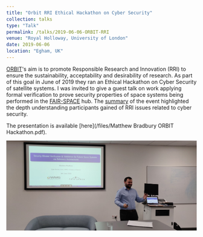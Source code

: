 ```yaml
---
title: "Orbit RRI Ethical Hackathon on Cyber Security"
collection: talks
type: "Talk"
permalink: /talks/2019-06-06-ORBIT-RRI
venue: "Royal Holloway, University of London"
date: 2019-06-06
location: "Egham, UK"
---
```


[ORBIT](https://www.orbit-rri.org)'s aim is to promote Responsible Research and Innovation (RRI) to ensure the sustainability, acceptability and desirability of research. As part of this goal in June of 2019 they ran an Ethical Hackathon on Cyber Security of satellite systems. I was invited to give a guest talk on work applying formal verification to prove security properties of space systems being performed in the [FAIR-SPACE](/projects/project-4-FAIR-SPACE) hub. The [summary](https://www.orbit-rri.org/blog/2019/06/07/orbit-delivered-first-ethical-hackathon-royal-holloway/) of the event highlighted the depth understanding participants gained of RRI issues related to cyber security.

<!-- readmore -->

The presentation is available [here](/files/Matthew Bradbury ORBIT Hackathon.pdf).

![Giving Presentation](/images/orbit-rri-presenting.jfif)

